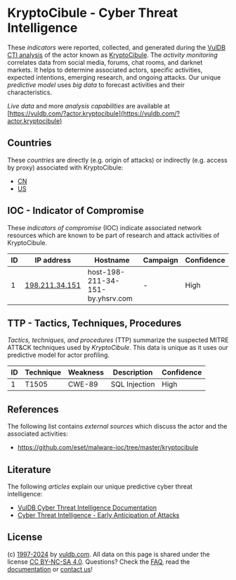 # KryptoCibule - Cyber Threat Intelligence

These _indicators_ were reported, collected, and generated during the [VulDB CTI analysis](https://vuldb.com/?kb.cti) of the actor known as [KryptoCibule](https://vuldb.com/?actor.kryptocibule). The _activity monitoring_ correlates data from social media, forums, chat rooms, and darknet markets. It helps to determine associated actors, specific activities, expected intentions, emerging research, and ongoing attacks. Our unique _predictive model_ uses _big data_ to forecast activities and their characteristics.

_Live data_ and more _analysis capabilities_ are available at [https://vuldb.com/?actor.kryptocibule](https://vuldb.com/?actor.kryptocibule)

## Countries

These _countries_ are directly (e.g. origin of attacks) or indirectly (e.g. access by proxy) associated with KryptoCibule:

* [CN](https://vuldb.com/?country.cn)
* [US](https://vuldb.com/?country.us)

## IOC - Indicator of Compromise

These _indicators of compromise_ (IOC) indicate associated network resources which are known to be part of research and attack activities of KryptoCibule.

ID | IP address | Hostname | Campaign | Confidence
-- | ---------- | -------- | -------- | ----------
1 | [198.211.34.151](https://vuldb.com/?ip.198.211.34.151) | host-198-211-34-151-by.yhsrv.com | - | High

## TTP - Tactics, Techniques, Procedures

_Tactics, techniques, and procedures_ (TTP) summarize the suspected MITRE ATT&CK techniques used by _KryptoCibule_. This data is unique as it uses our predictive model for actor profiling.

ID | Technique | Weakness | Description | Confidence
-- | --------- | -------- | ----------- | ----------
1 | T1505 | CWE-89 | SQL Injection | High

## References

The following list contains _external sources_ which discuss the actor and the associated activities:

* https://github.com/eset/malware-ioc/tree/master/kryptocibule

## Literature

The following _articles_ explain our unique predictive cyber threat intelligence:

* [VulDB Cyber Threat Intelligence Documentation](https://vuldb.com/?kb.cti)
* [Cyber Threat Intelligence - Early Anticipation of Attacks](https://www.scip.ch/en/?labs.20201022)

## License

(c) [1997-2024](https://vuldb.com/?kb.changelog) by [vuldb.com](https://vuldb.com/?kb.about). All data on this page is shared under the license [CC BY-NC-SA 4.0](https://creativecommons.org/licenses/by-nc-sa/4.0/). Questions? Check the [FAQ](https://vuldb.com/?kb.faq), read the [documentation](https://vuldb.com/?kb) or [contact us](https://vuldb.com/?contact)!
